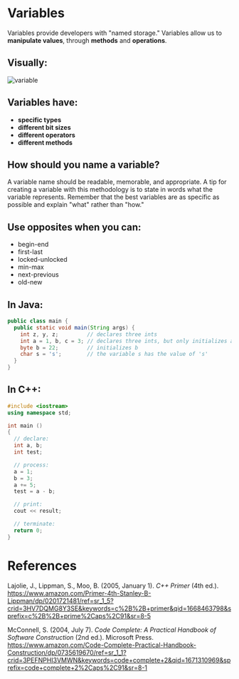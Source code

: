 # Variables

Variables provide developers with "named storage." Variables allow us to **manipulate values**, through **methods** and **operations**. 

## Visually:
![variable](https://user-images.githubusercontent.com/109105989/208266035-a824a593-6be8-41b3-be61-900206699812.jpg)


## Variables have:
- **specific types**
- **different bit sizes**
- **different operators**
- **different methods** 

## How should you name a variable? 
A variable name should be readable, memorable, and appropriate. A tip for creating a variable with this methodology is to state in words
what the variable represents. Remember that the best variables are as specific as possible and explain "what" rather than "how."  

## Use opposites when you can: 
- begin-end
- first-last 
- locked-unlocked
- min-max
- next-previous 
- old-new 


## In Java: 
```java 
public class main { 
  public static void main(String args) {  
    int z, y, z;         // declares three ints 
    int a = 1, b, c = 3; // declares three ints, but only initializes a && c 
    byte b = 22;         // initializes b 
    char s = 's';        // the variable s has the value of 's'
  } 
} 
``` 

## In C++: 
```cpp 
#include <iostream>
using namespace std;

int main ()
{
  // declare:
  int a, b;
  int test;

  // process:
  a = 1;
  b = 3;
  a += 5;
  test = a - b;

  // print:
  cout << result;

  // terminate:
  return 0;
}
``` 


# References
Lajolie, J., Lippman, S., Moo, B. (2005, January 1). *C++ Primer* (4th ed.). <https://www.amazon.com/Primer-4th-Stanley-B-Lippman/dp/0201721481/ref=sr_1_5?crid=3HV7DQMG8Y3SE&keywords=c%2B%2B+primer&qid=1668463798&sprefix=c%2B%2B+prime%2Caps%2C91&sr=8-5>

McConnell, S. (2004, July 7). *Code Complete: A Practical Handbook of Software Construction* (2nd ed.). Microsoft Press. <https://www.amazon.com/Code-Complete-Practical-Handbook-Construction/dp/0735619670/ref=sr_1_1?crid=3PEFNPHI3VMWN&keywords=code+complete+2&qid=1671310969&sprefix=code+complete+2%2Caps%2C91&sr=8-1> 

